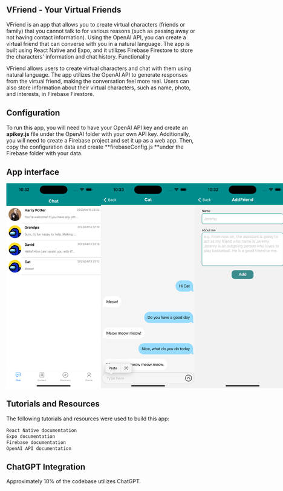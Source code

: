## VFriend - Your Virtual Friends

VFriend is an app that allows you to create virtual characters (friends or family) that you cannot talk to for various reasons (such as passing away or not having contact information). Using the OpenAI API, you can create a virtual friend that can converse with you in a natural language. The app is built using React Native and Expo, and it utilizes Firebase Firestore to store the characters' information and chat history.
Functionality

VFriend allows users to create virtual characters and chat with them using natural language. The app utilizes the OpenAI API to generate responses from the virtual friend, making the conversation feel more real. Users can also store information about their virtual characters, such as name, photo, and interests, in Firebase Firestore.

## Configuration

To run this app, you will need to have your OpenAI API key and create an **apikey.js** file under the OpenAI folder with your own API key. Additionally, you will need to create a Firebase project and set it up as a web app. Then, copy the configuration data and create **firebaseConfig.js **under the Firebase folder with your data.

## App interface

<div style="display: flex;">
  <img src="https://github.com/zhipengwu90/VFriend/blob/main/MDimg/Chat.png" width="250">
  <img src="https://github.com/zhipengwu90/VFriend/blob/main/MDimg/Talk_To_Cat.png" width="250">
  <img src="https://github.com/zhipengwu90/VFriend/blob/main/MDimg/AddFriend.png" width="250">
</div>

## Tutorials and Resources

The following tutorials and resources were used to build this app:

    React Native documentation
    Expo documentation
    Firebase documentation
    OpenAI API documentation

## ChatGPT Integration

Approximately 10% of the codebase utilizes ChatGPT.
